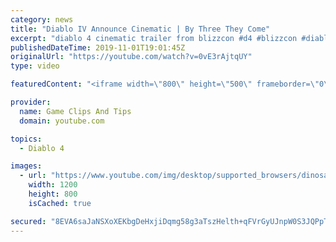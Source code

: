 ```yaml
---
category: news
title: "Diablo IV Announce Cinematic | By Three They Come"
excerpt: "diablo 4 cinematic trailer from blizzcon #d4 #blizzcon #diablo."
publishedDateTime: 2019-11-01T19:01:45Z
originalUrl: "https://youtube.com/watch?v=0vE3rAjtqUY"
type: video

featuredContent: "<iframe width=\"800\" height=\"500\" frameborder=\"0\" src=\"https://www.youtube.com/embed/0vE3rAjtqUY\" allow=\"accelerometer; autoplay; encrypted-media; gyroscope; picture-in-picture\" allowfullscreen></iframe>"

provider:
  name: Game Clips And Tips
  domain: youtube.com

topics:
  - Diablo 4

images:
  - url: "https://www.youtube.com/img/desktop/supported_browsers/dinosaur.png"
    width: 1200
    height: 800
    isCached: true

secured: "8EVA6saJaNSXoXEKbgDeHxjiDqmg58g3aTszHelth+qFVrGyUJnpW0S3JQPpTU3OBfrBwztr6Lyt/kCxWjUmN96HbUHYA0I0ypf/5XoV5THn5jRfkfTY0MueaAxbGv4xBTQrYQ4WtHSNa6WA2A2tmWpLM9/WK+1VUMGAV8jZXr4yHyo8GtsBeyqKg7c1FJk1/oiRRmDoJWXA8M/VFmyN5ejJ4Ms3bkKCH+mIJ7i5llF9dgLJQQybLfa9NyUfSswuNPAOjmb7JfcAE6KUMYUTuLu3rilRUfxb8ZaQlQ4Zb9JDWdxaegk+YLkzg91gxcrImgL90JlfyKJMEQSKfGUQQXhtRtBfPwwHWDM2ExIGHwp6J/MExQJ7nlUte+Ty/AS4P9lcgEYGwC0pgWAnz7v0Yw==;oc0KlzWdkeWHYOyIRlBMVg=="
---
```


